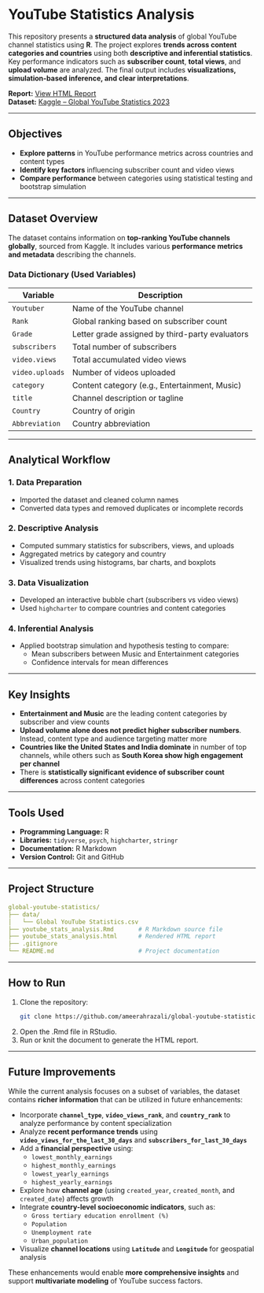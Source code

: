 # YouTube Statistics Analysis

This repository presents a **structured data analysis** of global YouTube channel statistics using **R**. The project explores **trends across content categories and countries** using both **descriptive and inferential statistics**. Key performance indicators such as **subscriber count**, **total views**, and **upload volume** are analyzed. The final output includes **visualizations, simulation-based inference, and clear interpretations**.

**Report:** [View HTML Report](http://rpubs.com/ameerahrazali/youtube-stats-analysis)  
**Dataset:** [Kaggle – Global YouTube Statistics 2023](https://www.kaggle.com/datasets/nelgiriyewithana/global-youtube-statistics-2023)

---

## Objectives

- **Explore patterns** in YouTube performance metrics across countries and content types  
- **Identify key factors** influencing subscriber count and video views  
- **Compare performance** between categories using statistical testing and bootstrap simulation  

---

## Dataset Overview

The dataset contains information on **top-ranking YouTube channels globally**, sourced from Kaggle. It includes various **performance metrics and metadata** describing the channels.

### Data Dictionary (Used Variables)

| Variable         | Description                                                   |
|------------------|---------------------------------------------------------------|
| `Youtuber`       | Name of the YouTube channel                                   |
| `Rank`           | Global ranking based on subscriber count                      |
| `Grade`          | Letter grade assigned by third-party evaluators              |
| `subscribers`    | Total number of subscribers                                   |
| `video.views`    | Total accumulated video views                                 |
| `video.uploads`  | Number of videos uploaded                                     |
| `category`       | Content category (e.g., Entertainment, Music)                 |
| `title`          | Channel description or tagline                                |
| `Country`        | Country of origin                                             |
| `Abbreviation`   | Country abbreviation                                          |

---

## Analytical Workflow

### 1. **Data Preparation**  
- Imported the dataset and cleaned column names  
- Converted data types and removed duplicates or incomplete records  

### 2. **Descriptive Analysis**  
- Computed summary statistics for subscribers, views, and uploads  
- Aggregated metrics by category and country  
- Visualized trends using histograms, bar charts, and boxplots  

### 3. **Data Visualization**  
- Developed an interactive bubble chart (subscribers vs video views)  
- Used `highcharter` to compare countries and content categories  

### 4. **Inferential Analysis**  
- Applied bootstrap simulation and hypothesis testing to compare:  
  - Mean subscribers between Music and Entertainment categories  
  - Confidence intervals for mean differences  

---

## Key Insights

- **Entertainment and Music** are the leading content categories by subscriber and view counts  
- **Upload volume alone does not predict higher subscriber numbers**. Instead, content type and audience targeting matter more  
- **Countries like the United States and India dominate** in number of top channels, while others such as **South Korea show high engagement per channel**  
- There is **statistically significant evidence of subscriber count differences** across content categories  

---

## Tools Used

- **Programming Language:** R  
- **Libraries:** `tidyverse`, `psych`, `highcharter`, `stringr`  
- **Documentation:** R Markdown  
- **Version Control:** Git and GitHub  

---

## Project Structure

```yaml
global-youtube-statistics/
├── data/
│   └── Global YouTube Statistics.csv
├── youtube_stats_analysis.Rmd       # R Markdown source file
├── youtube_stats_analysis.html      # Rendered HTML report
├── .gitignore
└── README.md                        # Project documentation
```
---

## How to Run

1. Clone the repository:
   ```bash
   git clone https://github.com/ameerahrazali/global-youtube-statistics.git
   ```
2. Open the .Rmd file in RStudio.
3. Run or knit the document to generate the HTML report.

--- 

## Future Improvements

While the current analysis focuses on a subset of variables, the dataset contains **richer information** that can be utilized in future enhancements:

- Incorporate **`channel_type`**, **`video_views_rank`**, and **`country_rank`** to analyze performance by content specialization  
- Analyze **recent performance trends** using **`video_views_for_the_last_30_days`** and **`subscribers_for_last_30_days`**  
- Add a **financial perspective** using:  
  - `lowest_monthly_earnings`  
  - `highest_monthly_earnings`  
  - `lowest_yearly_earnings`  
  - `highest_yearly_earnings`  
- Explore how **channel age** (using `created_year`, `created_month`, and `created_date`) affects growth  
- Integrate **country-level socioeconomic indicators**, such as:  
  - `Gross tertiary education enrollment (%)`  
  - `Population`  
  - `Unemployment rate`  
  - `Urban_population`  
- Visualize **channel locations** using **`Latitude`** and **`Longitude`** for geospatial analysis  

These enhancements would enable **more comprehensive insights** and support **multivariate modeling** of YouTube success factors.

